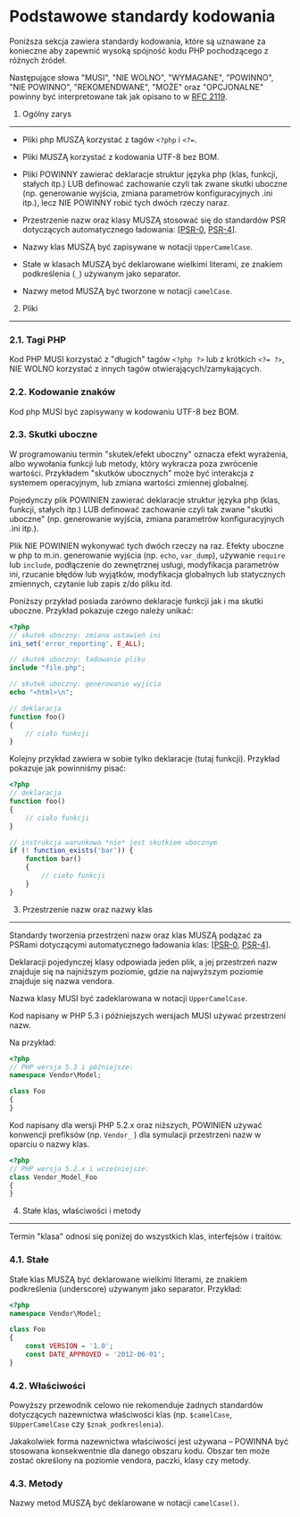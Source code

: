 Podstawowe standardy kodowania
================================

Poniższa sekcja zawiera standardy kodowania, które są uznawane za konieczne
aby zapewnić wysoką spójność kodu PHP pochodzącego z różnych źródeł.

Następujące słowa "MUSI", "NIE WOLNO", "WYMAGANE", "POWINNO", "NIE POWINNO", "REKOMENDWANE", "MOŻE" oraz
"OPCJONALNE" powinny być interpretowane tak jak opisano to w [RFC 2119].

[RFC 2119]: http://www.ietf.org/rfc/rfc2119.txt
[PSR-0]: https://github.com/php-fig/fig-standards/blob/master/accepted/PSR-0.md
[PSR-4]: https://github.com/php-fig/fig-standards/blob/master/accepted/PSR-4-autoloader.md


1. Ogólny zarys
----------------

- Pliki php MUSZĄ korzystać z tagów `<?php` i `<?=`.

- Pliki MUSZĄ korzystać z kodowania UTF-8 bez BOM.

- Pliki POWINNY zawierać deklaracje struktur języka php (klas, funkcji, stałych itp.) LUB definować
  zachowanie czyli tak zwane skutki uboczne (np. generowanie wyjścia, zmiana parametrów konfiguracyjnych .ini itp.),
  lecz NIE POWINNY robić tych dwóch rzeczy naraz.

- Przestrzenie nazw oraz klasy MUSZĄ stosować się do standardów PSR dotyczących automatycznego ładowania: [[PSR-0], [PSR-4]].

- Nazwy klas MUSZĄ być zapisywane w notacji `UpperCamelCase`.

- Stałe w klasach MUSZĄ być deklarowane wielkimi literami, ze znakiem podkreślenia
 (`_`) używanym jako separator.

- Nazwy metod MUSZĄ być tworzone w notacji `camelCase`.


2. Pliki
--------

### 2.1. Tagi PHP

Kod PHP MUSI korzystać z "długich" tagów `<?php ?>` lub z krótkich `<?= ?>`,
NIE WOLNO korzystać z innych tagów otwierających/zamykających.

### 2.2. Kodowanie znaków

Kod php MUSI być zapisywany w kodowaniu UTF-8 bez BOM.

### 2.3. Skutki uboczne

W programowaniu termin "skutek/efekt uboczny" oznacza efekt wyrażenia, albo wywołania funkcji lub metody,
który wykracza poza zwrócenie wartości. Przykładem "skutków ubocznych" może być interakcja z systemem operacyjnym, lub zmiana wartości zmiennej globalnej.

Pojedynczy plik POWINIEN zawierać deklaracje struktur języka php (klas, funkcji, stałych itp.) LUB definować
  zachowanie czyli tak zwane "skutki uboczne" (np. generowanie wyjścia, zmiana parametrów konfiguracyjnych .ini itp.).

Plik NIE POWINIEN wykonywać tych dwóch rzeczy na raz. Efekty uboczne w php to m.in. generowanie wyjścia (np. `echo`, `var_dump`),
używanie `require` lub `include`, podłączenie do zewnętrznej usługi, modyfikacja parametrów ini,
rzucanie błędów lub wyjątków, modyfikacja globalnych lub statycznych zmiennych, czytanie lub zapis z/do pliku itd.

Poniższy przykład posiada zarówno deklaracje funkcji jak i ma skutki uboczne. Przykład pokazuje czego należy unikać:

~~~php
<?php
// skutek uboczny: zmiana ustawień ini
ini_set('error_reporting', E_ALL);

// skutek uboczny: ładowanie pliku
include "file.php";

// skutek uboczny: generowanie wyjścia
echo "<html>\n";

// deklaracja
function foo()
{
    // ciało funkcji
}
~~~

Kolejny przykład zawiera w sobie tylko deklaracje (tutaj funkcji). Przykład pokazuje jak powinniśmy pisać:

~~~php
<?php
// deklaracja
function foo()
{
    // ciało funkcji
}

// instrukcja warunkowa *nie* jest skutkiem ubocznym
if (! function_exists('bar')) {
    function bar()
    {
        // ciało funkcji
    }
}
~~~


3. Przestrzenie nazw oraz nazwy klas
------------------------------------

Standardy tworzenia przestrzeni nazw oraz klas MUSZĄ podążać za PSRami dotyczącymi automatycznego ładowania klas: [[PSR-0], [PSR-4]].

Deklaracji pojedynczej klasy odpowiada jeden plik, a jej przestrzeń nazw znajduje się na
najniższym poziomie, gdzie na najwyższym poziomie znajduje się nazwa vendora.

Nazwa klasy MUSI być zadeklarowana w notacji `UpperCamelCase`.

Kod napisany w PHP 5.3 i późniejszych wersjach MUSI używać przestrzeni nazw.

Na przykład:

~~~php
<?php
// PHP wersja 5.3 i późniejsze:
namespace Vendor\Model;

class Foo
{
}
~~~

Kod napisany dla wersji PHP 5.2.x oraz niższych,
POWINIEN używać konwencji prefiksów (np. `Vendor_` ) dla symulacji przestrzeni nazw w oparciu o nazwy klas.

~~~php
<?php
// PHP wersja 5.2.x i wcześniejsze:
class Vendor_Model_Foo
{
}
~~~

4. Stałe klas, właściwości i metody
-----------------------------------

Termin "klasa" odnosi się poniżej do wszystkich klas, interfejsów i traitów.

### 4.1. Stałe

Stałe klas MUSZĄ być deklarowane wielkimi literami, ze znakiem podkreślenia (underscore)
używanym jako separator.
Przykład:

~~~php
<?php
namespace Vendor\Model;

class Foo
{
    const VERSION = '1.0';
    const DATE_APPROVED = '2012-06-01';
}
~~~

### 4.2. Właściwości

Powyższy przewodnik celowo nie rekomenduje żadnych standardów dotyczących nazewnictwa właściwości
klas (np. `$camelCase`, `$UpperCamelCase` czy `$znak_podkreslenia`).

Jakakolwiek forma nazewnictwa właściwości jest używana – POWINNA być stosowana
konsekwentnie dla danego obszaru kodu. Obszar ten może zostać określony na poziomie
vendora, paczki, klasy czy metody.

### 4.3. Metody

Nazwy metod MUSZĄ być deklarowane w notacji `camelCase()`.
